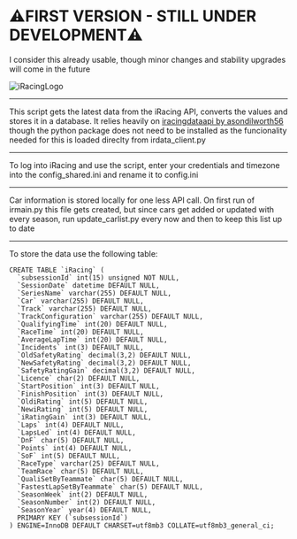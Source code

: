 # ⚠️FIRST VERSION - STILL UNDER DEVELOPMENT⚠️

I consider this already usable, though minor changes and stability upgrades will come in the future


![iRacingLogo](https://s100.iracing.com/wp-content/uploads/2016/07/iRacing-Logo-White-Horizontal-R-1024x189.png "iRacingLogo")

***

This script gets the latest data from the iRacing API, converts the values and stores it in a database. It relies heavily on [iracingdataapi by asondilworth56](https://github.com/jasondilworth56/iracingdataapi) though the python package does not need to be installed as the funcionality needed for this is loaded direclty from irdata_client.py

***

To log into iRacing and use the script, enter your credentials and timezone into the config_shared.ini and rename it to config.ini

***

Car information is stored locally for one less API call. On first run of irmain.py this file gets created, but since cars get added or updated with every season, 
run update_carlist.py every now and then to keep this list up to date

***

To store the data use the following table: 

```
CREATE TABLE `iRacing` (
  `subsessionId` int(15) unsigned NOT NULL,
  `SessionDate` datetime DEFAULT NULL,
  `SeriesName` varchar(255) DEFAULT NULL,
  `Car` varchar(255) DEFAULT NULL,
  `Track` varchar(255) DEFAULT NULL,
  `TrackConfiguration` varchar(255) DEFAULT NULL,
  `QualifyingTime` int(20) DEFAULT NULL,
  `RaceTime` int(20) DEFAULT NULL,
  `AverageLapTime` int(20) DEFAULT NULL,
  `Incidents` int(3) DEFAULT NULL,
  `OldSafetyRating` decimal(3,2) DEFAULT NULL,
  `NewSafetyRating` decimal(3,2) DEFAULT NULL,
  `SafetyRatingGain` decimal(3,2) DEFAULT NULL,
  `Licence` char(2) DEFAULT NULL,
  `StartPosition` int(3) DEFAULT NULL,
  `FinishPosition` int(3) DEFAULT NULL,
  `OldiRating` int(5) DEFAULT NULL,
  `NewiRating` int(5) DEFAULT NULL,
  `iRatingGain` int(3) DEFAULT NULL,
  `Laps` int(4) DEFAULT NULL,
  `LapsLed` int(4) DEFAULT NULL,
  `DnF` char(5) DEFAULT NULL,
  `Points` int(4) DEFAULT NULL,
  `SoF` int(5) DEFAULT NULL,
  `RaceType` varchar(25) DEFAULT NULL,
  `TeamRace` char(5) DEFAULT NULL,
  `QualiSetByTeammate` char(5) DEFAULT NULL,
  `FastestLapSetByTeammate` char(5) DEFAULT NULL,
  `SeasonWeek` int(2) DEFAULT NULL,
  `SeasonNumber` int(2) DEFAULT NULL,
  `SeasonYear` year(4) DEFAULT NULL,
  PRIMARY KEY (`subsessionId`)
) ENGINE=InnoDB DEFAULT CHARSET=utf8mb3 COLLATE=utf8mb3_general_ci;
```